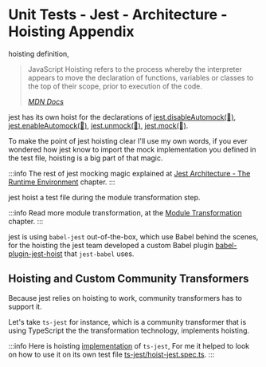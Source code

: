 # Unit Tests - Jest - Architecture - Hoisting Appendix

hoisting definition,

> JavaScript Hoisting refers to the process whereby the interpreter appears to move the declaration of functions, variables or classes to the top of their scope, prior to execution of the code.
>
> _[MDN Docs](https://developer.mozilla.org/en-US/docs/Glossary/Hoisting)_

jest has its own hoist for the declarations of [jest.disableAutomock(🤡)](../mocks/jest-disable-automock.md), [jest.enableAutomock(🤡)](../mocks/jest-enable-automock.md), [jest.unmock(🤡)](../mocks/jest-unmock.md), [jest.mock(🤡)](../mocks/jest-mock.md).

To make the point of jest hoisting clear I'll use my own words, if you ever wondered how jest know to import the mock implementation you defined in the test file, hoisting is a big part of that magic.

:::info
The rest of jest mocking magic explained at [Jest Architecture - The Runtime Environment](./part-5-the-runtime-environment.md) chapter.
:::

jest hoist a test file during the module transformation step.

:::info
Read more module transformation, at the [Module Transformation](./part-6-modules-transformation.md) chapter.
:::

jest is using `babel-jest` out-of-the-box, which use Babel behind the scenes, for the hoisting the jest team developed a custom Babel plugin [babel-plugin-jest-hoist][babel-plugin-jest-hoist-link] that `jest-babel` uses.

## Hoisting and Custom Community Transformers

Because jest relies on hoisting to work, community transformers has to support it.

Let's take `ts-jest` for instance, which is a community transformer that is using TypeScript the the transformation technology, implements hoisting.

:::info
Here is hoisting [implementation](https://github.com/kulshekhar/ts-jest/blob/main/src/transformers/hoist-jest.ts) of `ts-jest`, For me it helped to look on how to use it on its own test file [ts-jest/hoist-jest.spec.ts][hoist-jest.spec.ts-link].
:::

[babel-jest-link]: https://github.com/facebook/jest/tree/main/packages/babel-jest
[babel-plugin-jest-hoist-link]: https://github.com/facebook/jest/tree/main/packages/babel-plugin-jest-hoist
[hoist-jest.spec.ts-link]: https://github.com/kulshekhar/ts-jest/blob/main/src/transformers/hoist-jest.spec.ts
